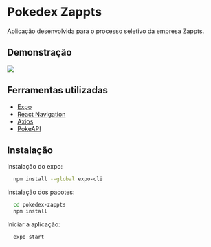 # Pokedex Zappts

Aplicação desenvolvida para o processo seletivo da empresa Zappts.

## Demonstração

![](https://github.com/guilhermemigliano/pokedex-zappts/blob/main/assets/images/Simulator-Screen-Recording-iPhone-12-2022-06-02-at-19.27.58.gif?raw=true)

## Ferramentas utilizadas

- [Expo](https://expo.dev)
- [React Navigation](https://reactnavigation.org)
- [Axios](https://axios-http.com/docs/intro)
- [PokeAPI](https://pokeapi.co)

## Instalação

Instalação do expo:

```bash
  npm install --global expo-cli
```

Instalação dos pacotes:

```bash
  cd pokedex-zappts
  npm install
```

Iniciar a aplicação:

```bash
  expo start
```
